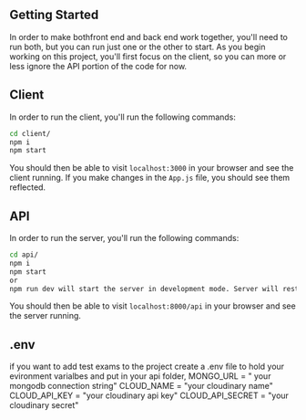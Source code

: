 ## Getting Started

In order to make bothfront end and back end work together, you'll need to run both, but you can run just one or the other to start. As you begin working on this project, you'll first focus on the client, so you can more or less ignore the API portion of the code for now.

## Client
In order to run the client, you'll run the following commands:
```bash
cd client/
npm i
npm start
```

You should then be able to visit `localhost:3000` in your browser and see the client running. If you make changes in the `App.js` file, you should see them reflected.

## API
In order to run the server, you'll run the following commands:
```bash
cd api/
npm i
npm start
or 
npm run dev will start the server in development mode. Server will restart when a file is saved. 
```
You should then be able to visit `localhost:8000/api` in your browser and see the server running.

## .env
if you want to add test exams to the project
create a .env file to hold your evironment varialbes and put in your api folder, 
MONGO_URL =  " your mongodb connection string"
CLOUD_NAME =  "your cloudinary name"
CLOUD_API_KEY = "your cloudinary api key"
CLOUD_API_SECRET = "your cloudinary secret"
